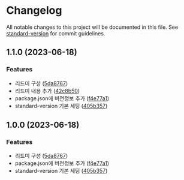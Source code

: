 # Changelog

All notable changes to this project will be documented in this file. See [standard-version](https://github.com/conventional-changelog/standard-version) for commit guidelines.

## 1.1.0 (2023-06-18)


### Features

* 리드미 구성 ([5da8767](https://github.com/hokim2407/test-standdard-version/commit/5da87674ddeeb2bb01ce94d9ac50962eb1beceaf))
* 리드미 내용 추가 ([42c8b50](https://github.com/hokim2407/test-standdard-version/commit/42c8b5041fbca2e9a35694e6274492bb98199e1c))
* package.json에 버전정보 추가 ([f4e77a1](https://github.com/hokim2407/test-standdard-version/commit/f4e77a1dde25f10f80171b8cb9f00cfae6fad0e3))
* standard-version 기본 세팅 ([405b357](https://github.com/hokim2407/test-standdard-version/commit/405b357461b5422d7f0e22cb238b45b9d040c4c1))

## 1.0.0 (2023-06-18)


### Features

* 리드미 구성 ([5da8767](https://github.com/hokim2407/test-standdard-version/commit/5da87674ddeeb2bb01ce94d9ac50962eb1beceaf))
* package.json에 버전정보 추가 ([f4e77a1](https://github.com/hokim2407/test-standdard-version/commit/f4e77a1dde25f10f80171b8cb9f00cfae6fad0e3))
* standard-version 기본 세팅 ([405b357](https://github.com/hokim2407/test-standdard-version/commit/405b357461b5422d7f0e22cb238b45b9d040c4c1))
